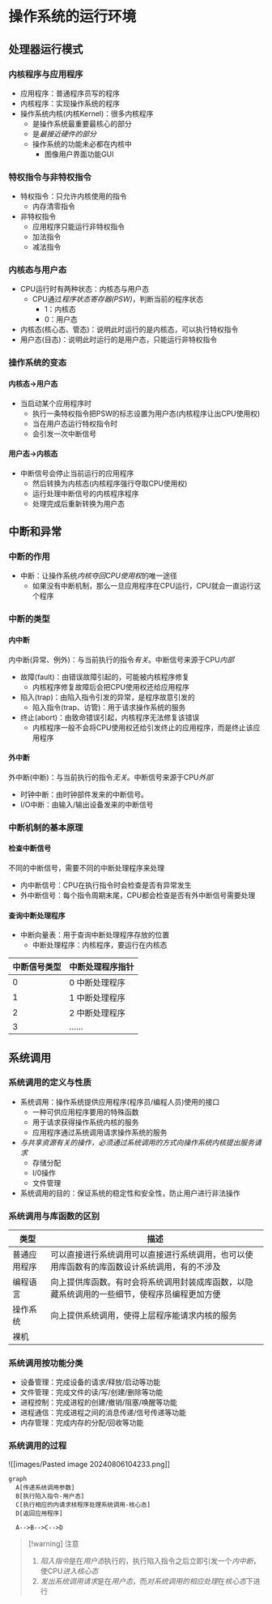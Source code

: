 # 操作系统的运行环境

## 处理器运行模式

### 内核程序与应用程序

- 应用程序：普通程序员写的程序
- 内核程序：实现操作系统的程序
- 操作系统内核(内核Kernel)：很多内核程序
  - 是操作系统最重要最核心的部分
  - 是*最接近硬件的部分*
  - 操作系统的功能未必都在内核中
    - 图像用户界面功能GUI

### 特权指令与非特权指令

- 特权指令：只允许内核使用的指令
  - 内存清零指令
- 非特权指令
  - 应用程序只能运行非特权指令
  - 加法指令
  - 减法指令

### 内核态与用户态

- CPU运行时有两种状态：内核态与用户态
  - CPU通过*程序状态寄存器(PSW)*，判断当前的程序状态
    - 1：内核态
    - 0：用户态
- 内核态(核心态、管态)：说明此时运行的是内核态，可以执行特权指令
- 用户态(目态)：说明此时运行的是用户态，只能运行非特权指令

### 操作系统的变态

#### 内核态->用户态

- 当启动某个应用程序时
  - 执行一条特权指令把PSW的标志设置为用户态(内核程序让出CPU使用权)
  - 当在用户态运行特权指令时
  - 会引发一次中断信号

#### 用户态->内核态

- 中断信号会停止当前运行的应用程序
  - 然后转换为内核态(内核程序强行夺取CPU使用权)
  - 运行处理中断信号的内核程序程序
  - 处理完成后重新转换为用户态

## 中断和异常

### 中断的作用

- 中断：让操作系统*内核夺回CPU使用权*的唯一途径
  - 如果没有中断机制，那么一旦应用程序在CPU运行，CPU就会一直运行这个程序


### 中断的类型

#### 内中断

内中断(异常、例外)：与当前执行的指令*有关*。中断信号来源于CPU*内部*

- 故障(fault)：由错误故障引起的，可能被内核程序修复
  - 内核程序修复故障后会把CPU使用权还给应用程序
- 陷入(trap)：由陷入指令引发的异常，是程序故意引发的
  - 陷入指令(trap、访管)：用于请求操作系统的服务
- 终止(abort)：由致命错误引起，内核程序无法修复该错误
  - 内核程序一般不会将CPU使用权还给引发终止的应用程序，而是终止该应用程序

#### 外中断

外中断(中断)：与当前执行的指令*无关*。中断信号来源于CPU*外部*

- 时钟中断：由时钟部件发来的中断信号。
- I/O中断：由输入/输出设备发来的中断信号

### 中断机制的基本原理

#### 检查中断信号

不同的中断信号，需要不同的中断处理程序来处理

- 内中断信号：CPU在执行指令时会检查是否有异常发生
- 外中断信号：每个指令周期末尾，CPU都会检查是否有外中断信号需要处理

#### 查询中断处理程序

- 中断向量表：用于查询中断处理程序存放的位置
  - 中断处理程序：内核程序，要运行在内核态

| 中断信号类型 | 中断处理程序指针 |
| ------------ | ---------------- |
| 0            | 0 中断处理程序   |
| 1            | 1 中断处理程序   |
| 2            | 2 中断处理程序   |
| 3            | ……               |

## 系统调用

### 系统调用的定义与性质

- 系统调用：操作系统提供应用程序(程序员/编程人员)使用的接口
  - 一种可供应用程序要用的特殊函数
  - 用于请求获得操作系统内核的服务
  - 应用程序通过系统调用请求操作系统的服务
- *与共享资源有关的操作，必须通过系统调用的方式向操作系统内核提出服务请求*
    - 存储分配
    - I/0操作
    - 文件管理
- 系统调用的目的：保证系统的稳定性和安全性，防止用户进行非法操作

### 系统调用与库函数的区别


| 类型         | 描述                                                                                         |
| ------------ | -------------------------------------------------------------------------------------------- |
| 普通应用程序 | 可以直接进行系统调用可以直接进行系统调用，也可以使用库函数有的库函数设计系统调用，有的不涉及 |
| 编程语言     | 向上提供库函数。有时会将系统调用封装成库函数，以隐藏系统调用的一些细节，使程序员编程更加方便 |
| 操作系统     | 向上提供系统调用，使得上层程序能请求内核的服务                                               |
| 裸机         |                                                                                              |




### 系统调用按功能分类


- 设备管理：完成设备的请求/释放/启动等功能
- 文件管理：完成文件的读/写/创建/删除等功能
- 进程控制：完成进程的创建/撤销/阻塞/唤醒等功能
- 进程通信：完成进程之间的消息传递/信号传递等功能
- 内存管理：完成内存的分配/回收等功能

### 系统调用的过程
![[images/Pasted image 20240806104233.png]]
```mermaid
graph
  A[传递系统调用参数]
  B[执行陷入指令-用户态]
  C[执行相应的内请求核程序处理系统调用-核心态]
  D[返回应用程序]
  
  A-->B-->C-->D
```

>[!warning] 注意
> 1. *陷入指令*是在*用户态*执行的，执行陷入指令之后立即引发一个*内中断*，使CPU*进入核心态*
> 2. *发出系统调用请求*是在*用户态*，而*对系统调用的相应处理*在*核心态*下进行